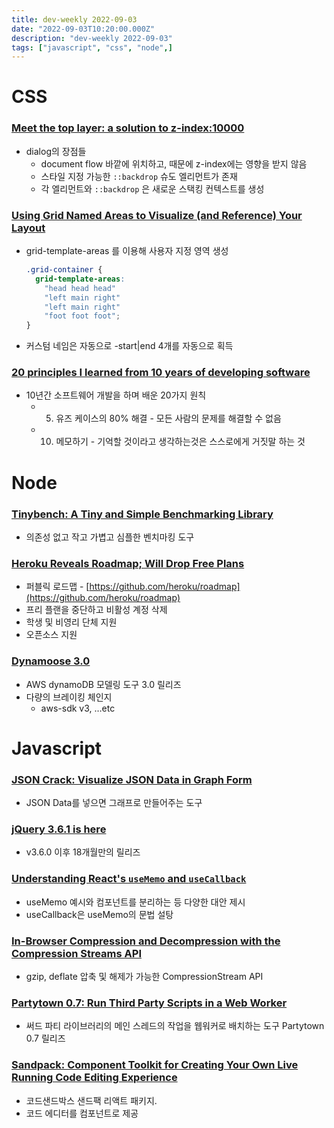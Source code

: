 ```yaml
---
title: dev-weekly 2022-09-03
date: "2022-09-03T10:20:00.000Z"
description: "dev-weekly 2022-09-03"
tags: ["javascript", "css", "node",]
---
```


# CSS

### **[Meet the top layer: a solution to z-index:10000](https://developer.chrome.com/blog/what-is-the-top-layer)**

- dialog의 장점들
    - document flow 바깥에 위치하고, 때문에 z-index에는 영향을 받지 않음
    - 스타일 지정 가능한 `::backdrop` 슈도 엘리먼트가 존재
    - 각 엘리먼트와 `::backdrop` 은 새로운 스택킹 컨텍스트를 생성

### **[Using Grid Named Areas to Visualize (and Reference) Your Layout](https://css-tricks.com/using-grid-named-areas-to-visualize-and-reference-your-layout)**

- grid-template-areas 를 이용해 사용자 지정 영역 생성
    
    ```css
    .grid-container {
      grid-template-areas:
        "head head head"
        "left main right"
        "left main right"
        "foot foot foot";
    }
    ```
    
- 커스텀 네임은 자동으로 <custom-ident>-start|end 4개를 자동으로 획득

### **[20 principles I learned from 10 years of developing software](https://dev.to/ondrejsevcik/20-principles-i-learned-from-10-years-of-developing-software-5354)**

- 10년간 소프트웨어 개발을 하며 배운 20가지 원칙
    - 5. 유즈 케이스의 80% 해결 - 모든 사람의 문제를 해결할 수 없음
    - 10. 메모하기 - 기억할 것이라고 생각하는것은 스스로에게 거짓말 하는 것

# Node

### **[Tinybench: A Tiny and Simple Benchmarking Library](https://github.com/tinylibs/tinybench)**

- 의존성 없고 작고 가볍고 심플한 벤치마킹 도구

### **[Heroku Reveals Roadmap; Will Drop Free Plans](https://blog.heroku.com/next-chapter)**

- 퍼블릭 로드맵 - [https://github.com/heroku/roadmap](https://github.com/heroku/roadmap)
- 프리 플랜을 중단하고 비활성 계정 삭제
- 학생 및 비영리 단체 지원
- 오픈소스 지원

### **[Dynamoose 3.0](https://github.com/dynamoose/dynamoose/releases/tag/v3.0.0)**

- AWS dynamoDB 모델링 도구 3.0 릴리즈
- 다량의 브레이킹 체인지
    - aws-sdk v3, …etc

# Javascript

### **[JSON Crack: Visualize JSON Data in Graph Form](https://jsoncrack.com/editor)**

- JSON Data를 넣으면 그래프로 만들어주는 도구

### **[jQuery 3.6.1 is here](https://blog.jquery.com/2022/08/26/jquery-3-6-1-maintenance-release/)**

- v3.6.0 이후 18개월만의 릴리즈

### **[Understanding React's `useMemo` and `useCallback`](https://www.joshwcomeau.com/react/usememo-and-usecallback/)**

- useMemo 예시와 컴포넌트를 분리하는 등 다양한 대안 제시
- useCallback은 useMemo의 문법 설탕

### **[In-Browser Compression and Decompression with the Compression Streams API](https://developer.chrome.com/blog/compression-streams-api/)**

- gzip, deflate 압축 및 해제가 가능한 CompressionStream API

### **[Partytown 0.7: Run Third Party Scripts in a Web Worker](https://github.com/BuilderIO/partytown/releases/tag/v0.7.0)**

- 써드 파티 라이브러리의 메인 스레드의 작업을 웹워커로 배치하는 도구 Partytown 0.7 릴리즈

### **[Sandpack: Component Toolkit for Creating Your Own Live Running Code Editing Experience](https://sandpack.codesandbox.io/)**

- 코드샌드박스 샌드팩 리액트 패키지.
- 코드 에디터를 컴포넌트로 제공